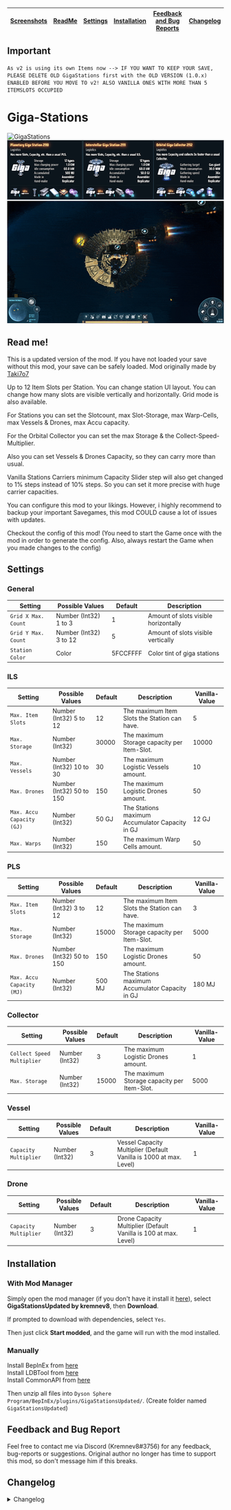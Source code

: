 | [Screenshots](#giga-stations) | [ReadMe](#read-me) | [Settings](#settings) | [Installation](#installation) | [Feedback and Bug Reports](#feedback-and-bug-report) | [Changelog](#changelog) |
|---|---|---|---|---|---|

## Important
`As v2 is using its own Items now --> IF YOU WANT TO KEEP YOUR SAVE, PLEASE DELETE OLD GigaStations first with the OLD VERSION (1.0.x) ENABLED BEFORE YOU MOVE TO v2! ALSO VANILLA ONES WITH MORE THAN 5 ITEMSLOTS OCCUPIED`

# Giga-Stations
![GigaStations](https://raw.githubusercontent.com/kremnev8/DSP-Mods/master/Mods/GigaStations/GigaStations.png)
![GigaStations](https://raw.githubusercontent.com/WaGi-Coding/gifs/main/recipes.png)
![GigaStations](https://raw.githubusercontent.com/WaGi-Coding/gifs/main/GS.gif)

## Read me!
This is a updated version of the mod. If you have not loaded your save without this mod, your save can be safely loaded. Mod originally made by [Taki7o7](https://dsp.thunderstore.io/package/Taki7o7/)

Up to 12 Item Slots per Station.
You can change station UI layout. You can change how many slots are visible vertically and horizontally. Grid mode is also available.

For Stations you can set the Slotcount, max Slot-Storage, max Warp-Cells, max Vessels & Drones, max Accu capacity.

For the Orbital Collector you can set the max Storage & the Collect-Speed-Multiplier.

Also you can set Vessels & Drones Capacity, so they can carry more than usual.

Vanilla Stations Carriers minimum Capacity Slider step will also get changed to 1% steps instead of 10% steps. So you can set it more precise with huge carrier capacities.

You can configure this mod to your likings. However, i highly recommend to backup your important Savegames, this mod COULD cause a lot of issues with updates.

Checkout the config of this mod! (You need to start the Game once with the mod in order to generate the config. Also, always restart the Game when you made changes to the config)

## Settings
### General
Setting						|Possible Values			|Default    |Description
----                        | ----                      | ----      | ----
`Grid X Max. Count`			|Number (Int32)	 1 to 3 	|1			|Amount of slots visible horizontally		
`Grid Y Max. Count`			|Number (Int32)	 3 to 12	|5  		|Amount of slots visible vertically
`Station Color`				|Color	 					|5FCCFFFF  	|Color tint of giga stations

### ILS
Setting						|Possible Values			|Default    |Description													|Vanilla-Value
----						|----						|----       |----															|----
`Max. Item Slots`			|Number (Int32)	 5 to 12	|12			|The maximum Item Slots the Station can have.					|5
`Max. Storage`				|Number (Int32)				|30000		|The maximum Storage capacity per Item-Slot.					|10000
`Max. Vessels`				|Number (Int32) 10 to 30 	|30			|The maximum Logistic Vessels amount.							|10
`Max. Drones`				|Number (Int32) 50 to 150 	|150		|The maximum Logistic Drones amount.							|50
`Max. Accu Capacity (GJ)`	|Number (Int32)				|50 GJ		|The Stations maximum Accumulator Capacity in GJ				|12 GJ
`Max. Warps`				|Number (Int32)				|150		|The maximum Warp Cells amount.									|50

### PLS
Setting						|Possible Values			|Default    |Description													|Vanilla-Value
----						|----						|----       |----															|----
`Max. Item Slots`			|Number (Int32)	 3 to 12	|12			|The maximum Item Slots the Station can have.					|3
`Max. Storage`				|Number (Int32)				|15000		|The maximum Storage capacity per Item-Slot.					|5000
`Max. Drones`				|Number (Int32) 50 to 150 	|150		|The maximum Logistic Drones amount.							|50
`Max. Accu Capacity (MJ)`	|Number (Int32)				|500 MJ		|The Stations maximum Accumulator Capacity in GJ				|180 MJ

### Collector
Setting						|Possible Values			|Default    |Description													|Vanilla-Value
----						|----						|----       |----															|----
`Collect Speed Multiplier`	|Number (Int32)			 	|3			|The maximum Logistic Drones amount.							|1
`Max. Storage`				|Number (Int32)				|15000		|The maximum Storage capacity per Item-Slot.					|5000

### Vessel
Setting						|Possible Values			|Default    |Description															|Vanilla-Value
----						|----						|----       |----																	|----
`Capacity Multiplier`		|Number (Int32)			 	|3			|Vessel Capacity Multiplier (Default Vanilla is 1000 at max. Level)		|1

### Drone
Setting						|Possible Values			|Default    |Description															|Vanilla-Value
----						|----						|----       |----																	|----
`Capacity Multiplier`		|Number (Int32)			 	|3			|Drone Capacity Multiplier (Default Vanilla is 100 at max. Level)		|1

## Installation
### With Mod Manager

Simply open the mod manager (if you don't have it install it [here](https://dsp.thunderstore.io/package/ebkr/r2modman/)), select **GigaStationsUpdated by kremnev8**, then **Download**.

If prompted to download with dependencies, select `Yes`.

Then just click **Start modded**, and the game will run with the mod installed.

### Manually
Install BepInEx from [here](https://dsp.thunderstore.io/package/xiaoye97/BepInEx/)<br/>
Install LDBTool from [here](https://dsp.thunderstore.io/package/xiaoye97/LDBTool/)<br/>
Install CommonAPI from [here](https://dsp.thunderstore.io/package/CommonAPI/CommonAPI/)<br/>

Then unzip all files into `Dyson Sphere Program/BepInEx/plugins/GigaStationsUpdated/`. (Create folder named `GigaStationsUpdated`)

## Feedback and Bug Report
Feel free to contact me via Discord (Kremnev8#3756) for any feedback, bug-reports or suggestions.
Original author no longer has time to support this mod, so don't message him if this breaks.

## Changelog
<details>
<summary>Changelog</summary>

### v2.3.3
- Remove game exe name targeting
### v2.3.2
- Moved default build bar binds, so that `Energy Exchanger` can be visible
### v2.3.1
- Fixed Model ID conflict with new Veges added in game version 0.9.26.12891
- Fixed Nebula compatibility plugin.
### v2.3.0
- Updated to work with game version `0.9.25.11996` or higher
### v2.2.7
- Fix the fix before.
### v2.2.6
- Fix blueprints containing GigaStations created with v2.2.3 and lower being broken
- Fix miner Mk.II UI being broken.
### v2.2.5
- Potentially fix logistic stations losing proliferator points when transfering items
- Fix new research not applying
- Now upgrade unlock rewards correctly specify how much technology will add
### v2.2.4
- Fixed that stones on Hurricane Stone Forest planets appeared as logistic stations.
- Fixed station UI glitching when opened second time without closing.
### v2.2.3
- Updated to work with game version `0.9.24.11182` or higher
### v2.2.2
- Added plugin catergories on Thunderstore page.
### v2.2.1
- Fixed compatatbiliy issue with Nebula where minimun drone and ship load percent value multiplying by 10 when clients open Station window, while host is not looking at that UI
### v2.2.0
**Important Note: Installation HAS changed. If you are installing manually, make sure to read installation instructions again!**
- Migrated to CommonAPI
- Updated to work with game version `0.8.23.9832` or higher
### v2.1.5
- Updated to work with version `0.8.22.9331` of the game and up
### v2.1.4
- Improved compatibility with Nebula multiplayer mod
### v2.1.3
- Fixed display issues if station has less slots than max visible slots
### v2.1.2
- Fixed station upgrade function. Now drone and ship count is applied correctly
### v2.1.1
- Added grid layout option, that can be enabled in config
- Added color change option in config
- Now you can set preffered amount of slots on screen in config
- All stations are now upgradable from their vanilla variants 
- Fixed possible conflict with `Distribute Space Warper` mod
- Fixed that `Planetary Giga Station` removed `Energy Exchanger` from toolbar
- Fixed minor save migration bug (Old saves are now certainly safe to load)
### v2.1.0
- Updated to work with version `0.7.18.7275` of the game and up
- Added a scroll bar if amount of slots is higher than 5
- Added color tint to all Giga stations to differentiate them
### v2.0.7
No functionality changed with this patch
- Using CodeMatcher now for updating `needs` array size instead of using hard coded index
### v2.0.6
- Fixed gigastations cover energy exchanger in buildbar
### v2.0.5
- Fixed Collector max storage is accidentally bound to ILS max storage
- Eeducing workenergy of collector
### v2.0.4
- Fixed 1% step Capacity Sliders
- Changed initial charge power to 60MW again (it was not really intentional to set it to 200)
### v2.0.3
- Temporarely removed 1% step for carriers capacity slider
- Making Recipe and Item showing actual max charge power
- Max charge power slider/value is now 200MW by default
### v2.0.2
- Fixed Double clicking in Build-Bar highlights the wrong recipe
- Added some missing Proto IDs
### v2.0.1
- Fixed Max Warp Count did not worked when putting in per Hand
### v2.0.0
If coming from Version 1.X.X please read [THIS](#important)
- Made everything their own Items
- Carrier Capacities will now use a multiplier instead of just the value & it now gets correctly multiplied per Level
- Added Vanilla Checks to Display UI correctly for Vanilla or Giga
- Added own Item Icons
- Added own Item Recipes
- Added 1% step for min Carrier Capacity Sliders, so you can also set them precise for Vanilla Stations when you have huge Carrier Capacities

### Older versions and full changelog
Check out original page [here](https://dsp.thunderstore.io/package/Taki7o7/GigaStations_v2/#giga-stations-v2)
</details>